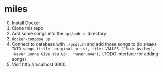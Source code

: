 # miles

0. Install Docker
1. Clone this repo
1. Add some songs into the `api/public` directory
1. `docker-compose up`
2. Connect to database with `./psql.sh` and add those songs to db `INSERT INTO songs (title, original_artist, file) VALUES ('Rick Astley', 'Never Gonna Give You Up', 'never.m4a');`
(TODO interface for adding songs)
3. Visit http://localhost:3000
